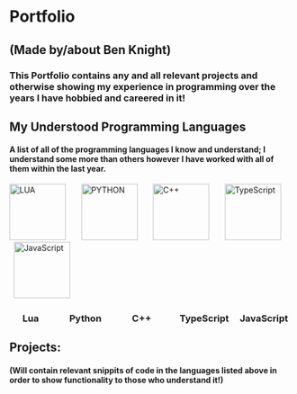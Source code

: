 # Portfolio
## (Made by/about Ben Knight)
### This Portfolio contains any and all relevant projects and otherwise showing my experience in programming over the years I have hobbied and careered in it!

## My Understood Programming Languages
#### A list of all of the programming languages I know and understand; I understand some more than others however I have worked with all of them within the last year.
<img src="https://upload.wikimedia.org/wikipedia/commons/thumb/c/cf/Lua-Logo.svg/2048px-Lua-Logo.svg.png" alt="LUA" width="100"/> &nbsp; &nbsp; &nbsp; <img src="https://user-images.githubusercontent.com/60940670/184181684-364140f7-2c85-42fb-851b-9b228456e191.png" alt="PYTHON" width="100"/> &nbsp; &nbsp; &nbsp; <img src="https://upload.wikimedia.org/wikipedia/commons/thumb/1/18/ISO_C%2B%2B_Logo.svg/1200px-ISO_C%2B%2B_Logo.svg.png" alt="C++" width="100"/> &nbsp; &nbsp; &nbsp; <img src="https://upload.wikimedia.org/wikipedia/commons/thumb/4/4c/Typescript_logo_2020.svg/512px-Typescript_logo_2020.svg.png" alt="TypeScript" width="100"/> &nbsp; &nbsp; &nbsp; <img src="https://upload.wikimedia.org/wikipedia/commons/thumb/9/99/Unofficial_JavaScript_logo_2.svg/480px-Unofficial_JavaScript_logo_2.svg.png" alt="JavaScript" width="100"/>

### &nbsp;&nbsp;&nbsp;&nbsp;&nbsp;&nbsp;Lua&nbsp;&nbsp;&nbsp;&nbsp;&nbsp;&nbsp;&nbsp;&nbsp;&nbsp;&nbsp;&nbsp;&nbsp;&nbsp;&nbsp;Python&nbsp;&nbsp;&nbsp;&nbsp;&nbsp;&nbsp;&nbsp;&nbsp;&nbsp;&nbsp;&nbsp;&nbsp;&nbsp;&nbsp;C++&nbsp;&nbsp;&nbsp;&nbsp;&nbsp;&nbsp;&nbsp;&nbsp;&nbsp;&nbsp;&nbsp;&nbsp;&nbsp;TypeScript&nbsp;&nbsp;&nbsp;&nbsp;&nbsp;JavaScript

## Projects:
#### (Will contain relevant snippits of code in the languages listed above in order to show functionality to those who understand it!)
